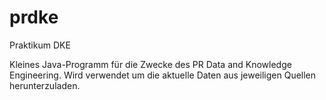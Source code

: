 # prdke
Praktikum DKE

Kleines Java-Programm für die Zwecke des PR Data and Knowledge Engineering. Wird verwendet um die aktuelle Daten aus jeweiligen Quellen herunterzuladen. 
